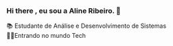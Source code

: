 ### Hi there , eu sou a Aline Ribeiro. 👋

📚 Estudante de Análise e Desenvolvimento de Sistemas <br>
👩‍💻Entrando no mundo Tech

